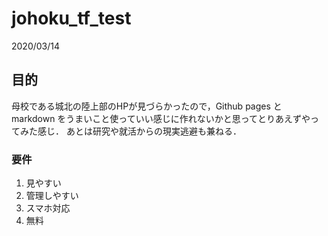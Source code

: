 # johoku_tf_test

2020/03/14

## 目的

母校である城北の陸上部のHPが見づらかったので，Github pages と markdown をうまいこと使っていい感じに作れないかと思ってとりあえずやってみた感じ．
あとは研究や就活からの現実逃避も兼ねる．

### 要件
1. 見やすい
2. 管理しやすい
3. スマホ対応
4. 無料
